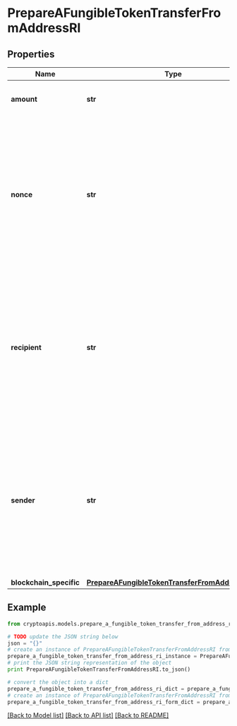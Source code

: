 # PrepareAFungibleTokenTransferFromAddressRI


## Properties
Name | Type | Description | Notes
------------ | ------------- | ------------- | -------------
**amount** | **str** | Representation of the amount to be transferred | 
**nonce** | **str** | Represents the sequential running number for an address, starting from 0 for the first transaction. E.g., if the nonce of a transaction is 10, it would be the 11th transaction sent from the sender&#39;s address. | [optional] 
**recipient** | **str** | The address which receives this transaction. In UTXO-based protocols like Bitcoin there could be several senders while in account-based protocols like Ethereum there is always only one recipient. | 
**sender** | **str** | Represents the address which sends this transaction. In UTXO-based protocols like Bitcoin there could be several senders while in account-based protocols like Ethereum there is always only one sender. | 
**blockchain_specific** | [**PrepareAFungibleTokenTransferFromAddressRIBS**](PrepareAFungibleTokenTransferFromAddressRIBS.md) |  | 

## Example

```python
from cryptoapis.models.prepare_a_fungible_token_transfer_from_address_ri import PrepareAFungibleTokenTransferFromAddressRI

# TODO update the JSON string below
json = "{}"
# create an instance of PrepareAFungibleTokenTransferFromAddressRI from a JSON string
prepare_a_fungible_token_transfer_from_address_ri_instance = PrepareAFungibleTokenTransferFromAddressRI.from_json(json)
# print the JSON string representation of the object
print PrepareAFungibleTokenTransferFromAddressRI.to_json()

# convert the object into a dict
prepare_a_fungible_token_transfer_from_address_ri_dict = prepare_a_fungible_token_transfer_from_address_ri_instance.to_dict()
# create an instance of PrepareAFungibleTokenTransferFromAddressRI from a dict
prepare_a_fungible_token_transfer_from_address_ri_form_dict = prepare_a_fungible_token_transfer_from_address_ri.from_dict(prepare_a_fungible_token_transfer_from_address_ri_dict)
```
[[Back to Model list]](../README.md#documentation-for-models) [[Back to API list]](../README.md#documentation-for-api-endpoints) [[Back to README]](../README.md)


